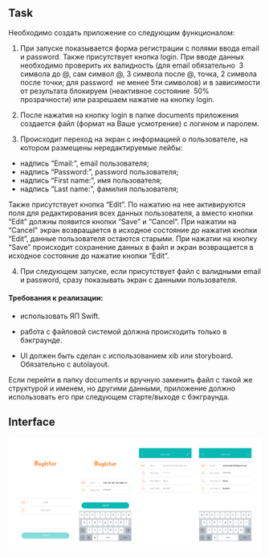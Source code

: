 ## Task

Необходимо создать приложение со следующим функционалом:

1. При запуске показывается форма регистрации с полями ввода email и password. Также присутствует кнопка login. При вводе данных необходимо проверить их валидность (для email обязательно ­ 3 символа до @, сам символ @, 3 символа после @, точка, 2 символа после точки; для password ­ не менее 5­ти символов) и в зависимости от результата блокируем (неактивное состояние ­ 50% прозрачности) или разрешаем нажатие на кнопку login.

2. После нажатия на кнопку login в папке documents приложения создается файл (формат на Ваше усмотрение) с логином и паролем.

3. Происходит переход на экран с информацией о пользователе, на котором размещены нередактируемые лейбы:

- надпись “Email:”, email пользователя;
- надпись “Password:”, password пользователя; ­ 
- надпись “First name:”, имя пользователя;
- надпись “Last name:”, фамилия пользователя;

Также присутствует кнопка “Edit”. По нажатию на нее активируются поля для редактирования всех данных пользователя, а вместо кнопки “Edit” должны появится кнопки “Save” и “Cancel”.
При нажатии на “Cancel” экран возвращается в исходное состояние до нажатия кнопки “Edit”, данные пользователя остаются старыми.
При нажатии на кнопку “Save” происходит сохранение данных в файл и экран возвращается в исходное состояние до нажатие кнопки “Edit”.

4. При следующем запуске, если присутствует файл с валидными email и password, сразу показывать экран с данными пользователя.

#### Требования к реализации:

- использовать ЯП Swift.

- работа с файловой системой должна происходить только в бэкграунде.

- UI должен быть сделан с использованием xib или storyboard. Обязательно с autolayout.
   
­Если перейти в папку documents и вручную заменить файл с такой же структурой и именем, но другими данными, приложение должно использовать его при следующем старте/выходе с бэкграунда.

## Interface

<img src="https://raw.githubusercontent.com/KirkFawkes/RegisterTestApp/master/Documentation/TTT.png " alt="Preview" width="600" />